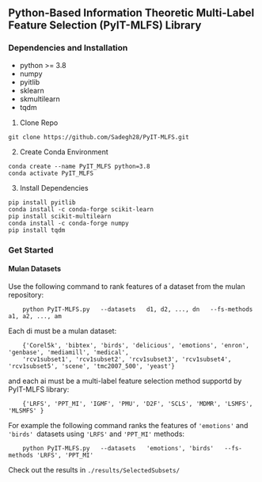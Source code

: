 ## Python-Based Information Theoretic Multi-Label Feature Selection (PyIT-MLFS) Library 

### Dependencies and Installation
* python >= 3.8
* numpy
* pyitlib
* sklearn
* skmultilearn
* tqdm

1. Clone Repo
```
git clone https://github.com/Sadegh28/PyIT-MLFS.git
```

2. Create Conda Environment
```
conda create --name PyIT_MLFS python=3.8
conda activate PyIT_MLFS
```

3. Install Dependencies
```
pip install pyitlib 
conda install -c conda-forge scikit-learn
pip install scikit-multilearn
conda install -c conda-forge numpy
pip install tqdm
```

### Get Started

#### Mulan Datasets
Use the following command to rank features of a dataset from the mulan repository:

        python PyIT-MLFS.py   --datasets   d1, d2, ..., dn   --fs-methods a1, a2, ..., am



Each di must be a mulan dataset: 

      
        {'Corel5k', 'bibtex', 'birds', 'delicious', 'emotions', 'enron', 'genbase', 'mediamill', 'medical',
        'rcv1subset1', 'rcv1subset2', 'rcv1subset3', 'rcv1subset4', 'rcv1subset5', 'scene', 'tmc2007_500', 'yeast'}
        

and each ai must be a multi-label feature selection method supportd by PyIT-MLFS library: 
        
        
        {'LRFS', 'PPT_MI', 'IGMF', 'PMU', 'D2F', 'SCLS', 'MDMR', 'LSMFS', 'MLSMFS' }
        

For example the following command ranks the features of ```'emotions'``` and ```'birds' ```datasets using ```'LRFS'``` and ```'PPT_MI'``` methods: 

        python PyIT-MLFS.py   --datasets   'emotions', 'birds'   --fs-methods 'LRFS', 'PPT_MI'

Check out the results in    ``` ./results/SelectedSubsets/ ```